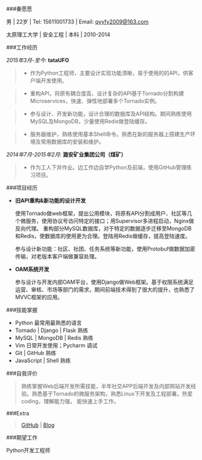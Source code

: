 ###秦愿愿

男 | 22岁 | Tel: 15611001733 | Email: [qyyfy2009@163.com](mailto:qyyfy2009@163.com)

太原理工大学 | 安全工程 | 本科 | 2010-2014

###工作经历

*2015年3月-至今:* **tataUFO**

>   * 作为Python工程师，主要设计实现功能清晰，易于使用的的API，供客户端开发使用。

>   * 重构API，将原有耦合度高、设计复杂的API基于Tornado分割构建Microservices，快速、弹性地部署多个Tornado实例。

>   * 参与设计、开发新功能，设计合理的数据库及API结构。期间熟练使用MySQL及MongoDB，少量使用Redis做登陆缓存。

>   * 服务器维护，熟练使用基本Shell命令。熟悉在新的服务器上搭建生产环境及常用数据库的安装和维护。

*2014年7月-2015年2月:* **潞安矿业集团公司（煤矿）**

>   * 作为工人下井作业。边工作边自学Python及前端，使用GitHub管理练习项目。

###项目经历

- **旧API重构&新功能的设计开发**

    使用Tornado做web框架，提出公用模块，将原有API分割成用户、社区等几个微服务，使用协议号访问特定的接口；用Supervisor多进程启动，Nginx做反向代理。
    重构部分MySQL数据库，对于特定的数据逐步迁移至MongoDB和Redis，使数据库的使用更为合理。登陆用Redis做缓存，提高登陆速度。

    参与设计新功能：社区、社团、任务系统等新功能，使用Protobuf做数据加密传输，对老版本客户端做兼容处理。

- **OAM系统开发**

    参与设计与开发内部OAM平台，使用Django做Web框架。基于权限系统满足运营、审核、市场等部门的需求，期间前端技术得到了很大的提升，也熟悉了MVVC框架的应用。

###技能掌握
- Python 最常用最熟悉的语言
- Tornado | Django | Flask 熟练
- MySQL | MongoDB | Redis 熟练
- Vim 日常开发使用；Pycharm 调试
- Git | GitHub 熟练
- JavaScript | Shell 熟练

###自我评价

> 熟练掌握Web后端开发所需技能，半年社交APP后端开发及内部网站开发经验。熟悉基于Tornado的微服务架构，熟悉Linux下开发及工程部署。热爱coding，理解能力强，
能快速上手工作。

###Extra

>[GitHub](https://github.com/MarcoQin) | [Blog](http://marcoqin.github.io)

###期望工作

Python开发工程师
